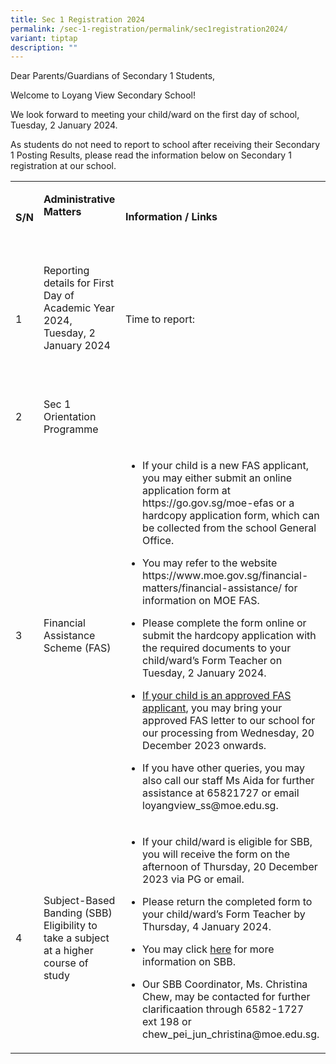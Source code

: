 ```yaml
---
title: Sec 1 Registration 2024
permalink: /sec-1-registration/permalink/sec1registration2024/
variant: tiptap
description: ""
---
```

<p>Dear Parents/Guardians of Secondary 1 Students,</p><p>Welcome to Loyang View Secondary School!</p><p>We look forward to meeting your child/ward on the first day of school, Tuesday, 2 January 2024.</p><p>As students do not need to report to school after receiving their Secondary 1 Posting Results, please read the information below on Secondary 1 registration at our school.</p><p></p><table><tbody><tr><th rowspan="1" colspan="1"><p>S/N</p></th><td rowspan="1" colspan="1"><p><strong>Administrative Matters</strong></p><p><strong>&nbsp;</strong></p></td><td rowspan="1" colspan="1"><p><strong>Information / Links</strong></p></td></tr><tr><td rowspan="1" colspan="1"><p>1</p></td><td rowspan="1" colspan="1"><p>Reporting details for First Day of Academic Year 2024, Tuesday, 2 January 2024</p><p>&nbsp;</p></td><td rowspan="1" colspan="1"><p>Time to report:</p></td></tr><tr><td rowspan="1" colspan="1"><p>2</p></td><td rowspan="1" colspan="1"><p>Sec 1 Orientation Programme</p></td><td rowspan="1" colspan="1"><p></p></td></tr><tr><td rowspan="1" colspan="1"><p>3</p></td><td rowspan="1" colspan="1"><p>Financial Assistance Scheme (FAS)</p></td><td rowspan="1" colspan="1"><ul data-tight="true" class="tight"><li><p>If your child is a new FAS applicant, you may either submit an online application form at <a rel="noopener noreferrer nofollow" target="_blank">https://go.gov.sg/moe-efas</a> or a hardcopy application form, which can be collected from the school General Office.</p></li><li><p>You may refer to the website <a rel="noopener noreferrer nofollow" target="_blank">https://www.moe.gov.sg/financial-matters/financial-assistance/</a> for information on MOE FAS.</p></li><li><p>Please complete the form online or submit the hardcopy application with the required documents to your child/ward’s Form Teacher on Tuesday, 2 January 2024.</p></li><li><p><u>If your child is an approved FAS applicant</u>, you may bring your approved FAS letter to our school for our processing from Wednesday, 20 December 2023 onwards.</p></li><li><p>If you have other queries, you may also call our staff Ms Aida for further assistance at 65821727 or email <a rel="noopener noreferrer nofollow" target="_blank">loyangview_ss@moe.edu.sg</a>.</p></li></ul></td></tr><tr><td rowspan="1" colspan="1"><p>4</p></td><td rowspan="1" colspan="1"><p>Subject-Based Banding (SBB) Eligibility to take a subject at a higher course of study</p></td><td rowspan="1" colspan="1"><ul data-tight="true" class="tight"><li><p>If your child/ward is eligible for SBB, you will receive the form on the afternoon of Thursday, 20 December 2023 via PG or email.</p></li><li><p>Please return the completed form to your child/ward’s Form Teacher by Thursday, 4 January 2024.</p></li><li><p>You may click <a href="https://www.moe.gov.sg/microsites/psle-fsbb/full-subject-based-banding/main.html" rel="noopener noreferrer nofollow" target="_blank">here</a> for more information on SBB.</p></li><li><p>Our SBB Coordinator, Ms. Christina Chew, may be contacted for further clarificaation through 6582-1727 ext 198 or chew_pei_jun_christina@moe.edu.sg.</p></li></ul></td></tr></tbody></table><p></p>